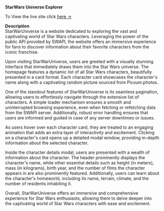**StarWars Universe Explorer**

To View the live site click [here →](https://capable-pony-7116be.netlify.app/)

**Description**  
StarWarUniverse is a website dedicated to exploring the vast and captivating world of Star Wars characters. Leveraging the power of the public API provided by SWAPI, the website offers an immersive experience for fans to discover information about their favorite characters from the iconic franchise.

Upon visiting StarWarUniverse, users are greeted with a visually stunning interface that immediately draws them into the Star Wars universe. The homepage features a dynamic list of all Star Wars characters, beautifully presented in a card format. Each character card showcases the character's name along with a captivating random picture sourced from Picsum.photos.

One of the standout features of StarWarUniverse is its seamless pagination, allowing users to effortlessly navigate through the extensive list of characters. A simple loader mechanism ensures a smooth and uninterrupted browsing experience, even when fetching or refetching data from the SWAPI server. Additionally, robust error handling ensures that users are informed and guided in case of any server downtimes or issues.

As users hover over each character card, they are treated to an engaging animation that adds an extra layer of interactivity and excitement. Clicking on a character's card opens up a detailed modal window, providing in-depth information about the selected character.

Inside the character details modal, users are presented with a wealth of information about the character. The header prominently displays the character's name, while other essential details such as height (in meters), mass (in kilograms), birth year, and the number of films the character appears in are also prominently featured. Additionally, users can learn about the character's homeworld, including its name, terrain, climate, and the number of residents inhabiting it.

Overall, StarWarUniverse offers an immersive and comprehensive experience for Star Wars enthusiasts, allowing them to delve deeper into the captivating world of Star Wars characters with ease and excitement.






